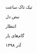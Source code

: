 <!--
.. title: تیک تاک
.. slug: tik_tak
.. date: 2020-01-11 11:57:51 UTC
.. tags: سپید, هایکوواره 
.. category: 
.. link: 
.. description: 
.. type: text
-->

تیک تاک ساعت

نبض دل

انتظار

گام‌های یار


آذر ۱۳۹۸

